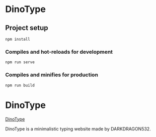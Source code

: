 # DinoType

## Project setup

```
npm install
```

### Compiles and hot-reloads for development

```
npm run serve
```

### Compiles and minifies for production

```
npm run build
```

# DinoType

[DinoType](https://www.dinotype.ml/)

DinoType is a minimalistic typing website made by DARKDRAGON532.
